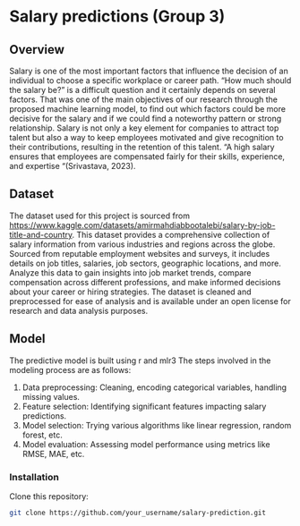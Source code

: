 # Salary predictions (Group 3)

## Overview

Salary is one of the most important factors that influence the decision of an individual to choose a specific workplace or career path. “How much should the salary be?” is a difficult question and it certainly depends on several factors. That was one of the main objectives of our research through the proposed machine learning model, to find out which factors could be more decisive for the salary and if we could find a noteworthy pattern or strong relationship. Salary is not only a key element for companies to attract top talent but also a way to keep employees motivated and give recognition to their contributions, resulting in the retention of this talent. “A high salary ensures that employees are compensated fairly for their skills, experience, and expertise “(Srivastava, 2023). 
## Dataset

The dataset used for this project is sourced from https://www.kaggle.com/datasets/amirmahdiabbootalebi/salary-by-job-title-and-country. This dataset provides a comprehensive collection of salary information from various industries and regions across the globe. Sourced from reputable employment websites and surveys, it includes details on job titles, salaries, job sectors, geographic locations, and more. Analyze this data to gain insights into job market trends, compare compensation across different professions, and make informed decisions about your career or hiring strategies. The dataset is cleaned and preprocessed for ease of analysis and is available under an open license for research and data analysis purposes.

## Model

The predictive model is built using r and mlr3 The steps involved in the modeling process are as follows:

1. Data preprocessing: Cleaning, encoding categorical variables, handling missing values.
2. Feature selection: Identifying significant features impacting salary predictions.
3. Model selection: Trying various algorithms like linear regression, random forest, etc.
4. Model evaluation: Assessing model performance using metrics like RMSE, MAE, etc.


### Installation

Clone this repository:

```bash
git clone https://github.com/your_username/salary-prediction.git
